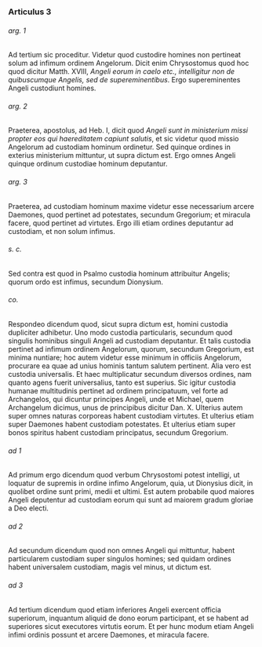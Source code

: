 ### Articulus 3

###### arg. 1
Ad tertium sic proceditur. Videtur quod custodire homines non pertineat solum ad infimum ordinem Angelorum. Dicit enim Chrysostomus quod hoc quod dicitur Matth. XVIII, *Angeli eorum in caelo etc., intelligitur non de quibuscumque Angelis, sed de supereminentibus*. Ergo supereminentes Angeli custodiunt homines.

###### arg. 2
Praeterea, apostolus, ad Heb. I, dicit quod *Angeli sunt in ministerium missi propter eos qui haereditatem capiunt salutis*, et sic videtur quod missio Angelorum ad custodiam hominum ordinetur. Sed quinque ordines in exterius ministerium mittuntur, ut supra dictum est. Ergo omnes Angeli quinque ordinum custodiae hominum deputantur.

###### arg. 3
Praeterea, ad custodiam hominum maxime videtur esse necessarium arcere Daemones, quod pertinet ad potestates, secundum Gregorium; et miracula facere, quod pertinet ad virtutes. Ergo illi etiam ordines deputantur ad custodiam, et non solum infimus.

###### s. c.
Sed contra est quod in Psalmo custodia hominum attribuitur Angelis; quorum ordo est infimus, secundum Dionysium.

###### co.
Respondeo dicendum quod, sicut supra dictum est, homini custodia dupliciter adhibetur. Uno modo custodia particularis, secundum quod singulis hominibus singuli Angeli ad custodiam deputantur. Et talis custodia pertinet ad infimum ordinem Angelorum, quorum, secundum Gregorium, est minima nuntiare; hoc autem videtur esse minimum in officiis Angelorum, procurare ea quae ad unius hominis tantum salutem pertinent. Alia vero est custodia universalis. Et haec multiplicatur secundum diversos ordines, nam quanto agens fuerit universalius, tanto est superius. Sic igitur custodia humanae multitudinis pertinet ad ordinem principatuum, vel forte ad Archangelos, qui dicuntur principes Angeli, unde et Michael, quem Archangelum dicimus, unus de principibus dicitur Dan. X. Ulterius autem super omnes naturas corporeas habent custodiam virtutes. Et ulterius etiam super Daemones habent custodiam potestates. Et ulterius etiam super bonos spiritus habent custodiam principatus, secundum Gregorium.

###### ad 1
Ad primum ergo dicendum quod verbum Chrysostomi potest intelligi, ut loquatur de supremis in ordine infimo Angelorum, quia, ut Dionysius dicit, in quolibet ordine sunt primi, medii et ultimi. Est autem probabile quod maiores Angeli deputentur ad custodiam eorum qui sunt ad maiorem gradum gloriae a Deo electi.

###### ad 2
Ad secundum dicendum quod non omnes Angeli qui mittuntur, habent particularem custodiam super singulos homines; sed quidam ordines habent universalem custodiam, magis vel minus, ut dictum est.

###### ad 3
Ad tertium dicendum quod etiam inferiores Angeli exercent officia superiorum, inquantum aliquid de dono eorum participant, et se habent ad superiores sicut executores virtutis eorum. Et per hunc modum etiam Angeli infimi ordinis possunt et arcere Daemones, et miracula facere.

